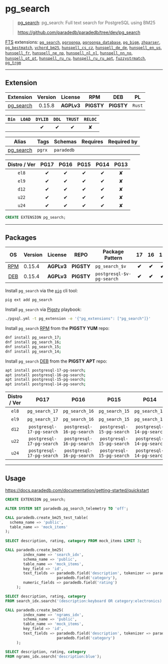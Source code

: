 # pg_search


> [pg_search](https://github.com/paradedb/paradedb/tree/dev/pg_search): pg_search: Full text search for PostgreSQL using BM25
>
> https://github.com/paradedb/paradedb/tree/dev/pg_search





[FTS](/fts) extensions: [`pg_search`](/pg_search), [`pgroonga`](/pgroonga), [`pgroonga_database`](/pgroonga_database), [`pg_bigm`](/pg_bigm), [`zhparser`](/zhparser), [`pg_bestmatch`](/pg_bestmatch), [`vchord_bm25`](/vchord_bm25), [`hunspell_cs_cz`](/hunspell_cs_cz), [`hunspell_de_de`](/hunspell_de_de), [`hunspell_en_us`](/hunspell_en_us), [`hunspell_fr`](/hunspell_fr), [`hunspell_ne_np`](/hunspell_ne_np), [`hunspell_nl_nl`](/hunspell_nl_nl), [`hunspell_nn_no`](/hunspell_nn_no), [`hunspell_pt_pt`](/hunspell_pt_pt), [`hunspell_ru_ru`](/hunspell_ru_ru), [`hunspell_ru_ru_aot`](/hunspell_ru_ru_aot), [`fuzzystrmatch`](/fuzzystrmatch), [`pg_trgm`](/pg_trgm)


-------
## Extension


| Extension | Version | License | RPM | DEB | PL |
|-----------|:-------:|:-------:|:---:|:---:|:--:|
| [pg_search](https://github.com/paradedb/paradedb/tree/dev/pg_search) | 0.15.8 | **<span class="tcwarn">AGPLv3</span>** | **<span class="tcwarn">PIGSTY</span>** | **<span class="tcwarn">PIGSTY</span>** | `Rust` |



| `Bin` | `LOAD` | `DYLIB` | `DDL` | `TRUST` | `RELOC` |
|:-----:|:------:|:-------:|:-----:|:-------:|:-------:|
|  |  | <span class="tcblue">✔</span> | <span class="tcblue">✔</span> | <span class="tcblue">✔</span> | <span class="tcwarn">✘</span> |



| Alias | Tags | Schemas | Requires | Required by |
|-------|------|---------|----------|-------------|
| [pg_search](/pg_search) | `pgrx` | `paradedb` |  |  |



| Distro / Ver | PG17 | PG16 | PG15 | PG14 | PG13 |
|:------------:|:----:|:----:|:----:|:----:|:----:|
| `el8` | <span class="tcblue">✔</span> | <span class="tcblue">✔</span> | <span class="tcblue">✔</span> | <span class="tcblue">✔</span> | <span class="tcred">✘</span> |
| `el9` | <span class="tcblue">✔</span> | <span class="tcblue">✔</span> | <span class="tcblue">✔</span> | <span class="tcblue">✔</span> | <span class="tcred">✘</span> |
| `d12` | <span class="tcblue">✔</span> | <span class="tcblue">✔</span> | <span class="tcblue">✔</span> | <span class="tcblue">✔</span> | <span class="tcred">✘</span> |
| `u22` | <span class="tcblue">✔</span> | <span class="tcblue">✔</span> | <span class="tcblue">✔</span> | <span class="tcblue">✔</span> | <span class="tcred">✘</span> |
| `u24` | <span class="tcblue">✔</span> | <span class="tcblue">✔</span> | <span class="tcblue">✔</span> | <span class="tcblue">✔</span> | <span class="tcred">✘</span> |





```sql
CREATE EXTENSION pg_search;
```

-----------


## Packages


| OS | Version | License | REPO | Package Pattern | 17 | 16 | 15 | 14 | 13 | Dependency |
|:--:|---------|:-------:|:----:|-----------------|:--:|:--:|:--:|:--:|:--:|------------|
| [RPM](/rpm) | 0.15.4 | **<span class="tcwarn">AGPLv3</span>** | **<span class="tcwarn">PIGSTY</span>** | `pg_search_$v` | **<span class="tcwarn">✔</span>** | **<span class="tcwarn">✔</span>** | **<span class="tcwarn">✔</span>** | **<span class="tcwarn">✔</span>** |  |  |
| [DEB](/deb) | 0.15.4 | **<span class="tcwarn">AGPLv3</span>** | **<span class="tcwarn">PIGSTY</span>** | `postgresql-$v-pg-search` | **<span class="tcwarn">✔</span>** | **<span class="tcwarn">✔</span>** | **<span class="tcwarn">✔</span>** | **<span class="tcwarn">✔</span>** |  |  |



Install `pg_search` via the [`pig`](https://github.com/pgsty/pig) cli tool:

```bash
pig ext add pg_search
```


Install `pg_search` via [Pigsty](https://pigsty.io/docs/pgext/usage/install/) playbook:

```bash
./pgsql.yml -t pg_extension -e '{"pg_extensions": ["pg_search"]}'
```


Install `pg_search` [RPM](/rpm) from the **<span class="tcwarn">PIGSTY</span>** **YUM** repo:

```bash
dnf install pg_search_17;
dnf install pg_search_16;
dnf install pg_search_15;
dnf install pg_search_14;
```


Install `pg_search` [DEB](/deb) from the **<span class="tcwarn">PIGSTY</span>** **APT** repo:

```bash
apt install postgresql-17-pg-search;
apt install postgresql-16-pg-search;
apt install postgresql-15-pg-search;
apt install postgresql-14-pg-search;
```




| Distro / Ver | PG17 | PG16 | PG15 | PG14 | PG13 |
|:------------:|:----:|:----:|:----:|:----:|:----:|
| `el8` | `pg_search_17` | `pg_search_16` | `pg_search_15` | `pg_search_14` | <span class="tcred">✘</span> |
| `el9` | `pg_search_17` | `pg_search_16` | `pg_search_15` | `pg_search_14` | <span class="tcred">✘</span> |
| `d12` | `postgresql-17-pg-search` | `postgresql-16-pg-search` | `postgresql-15-pg-search` | `postgresql-14-pg-search` | <span class="tcred">✘</span> |
| `u22` | `postgresql-17-pg-search` | `postgresql-16-pg-search` | `postgresql-15-pg-search` | `postgresql-14-pg-search` | <span class="tcred">✘</span> |
| `u24` | `postgresql-17-pg-search` | `postgresql-16-pg-search` | `postgresql-15-pg-search` | `postgresql-14-pg-search` | <span class="tcred">✘</span> |





--------

## Usage

https://docs.paradedb.com/documentation/getting-started/quickstart

```sql
CREATE EXTENSION pg_search;

ALTER SYSTEM SET paradedb.pg_search_telemetry TO 'off';

CALL paradedb.create_bm25_test_table(
  schema_name => 'public',
  table_name => 'mock_items'
);
    
SELECT description, rating, category FROM mock_items LIMIT 3;

CALL paradedb.create_bm25(
        index_name => 'search_idx',
        schema_name => 'public',
        table_name => 'mock_items',
        key_field => 'id',
        text_fields => paradedb.field('description', tokenizer => paradedb.tokenizer('en_stem')) ||
                       paradedb.field('category'),
        numeric_fields => paradedb.field('rating')
     );

SELECT description, rating, category
FROM search_idx.search('(description:keyboard OR category:electronics) AND rating:>2',limit_rows => 5);

CALL paradedb.create_bm25(
        index_name => 'ngrams_idx',
        schema_name => 'public',
        table_name => 'mock_items',
        key_field => 'id',
        text_fields => paradedb.field('description', tokenizer => paradedb.tokenizer('ngram', min_gram => 4, max_gram => 4, prefix_only => false)) ||
                       paradedb.field('category')
     );

SELECT description, rating, category
FROM ngrams_idx.search('description:blue');
```
